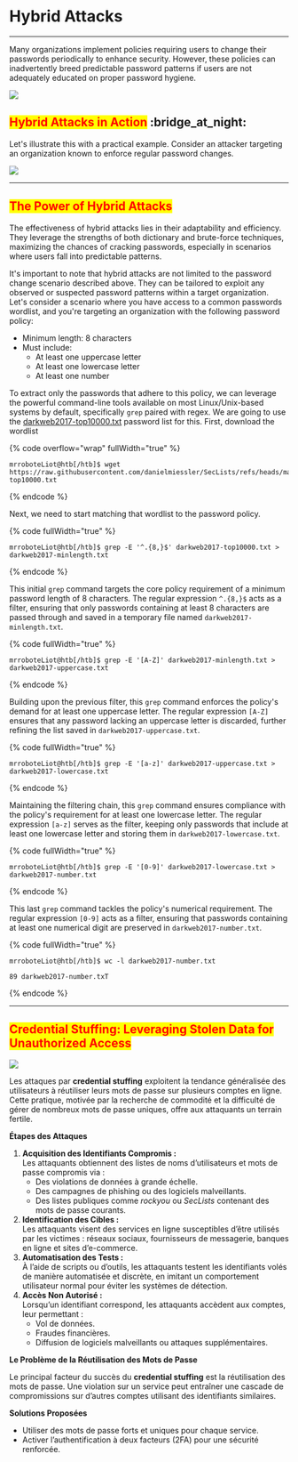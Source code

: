 # Hybrid Attacks

***

Many organizations implement policies requiring users to change their passwords periodically to enhance security. However, these policies can inadvertently breed predictable password patterns if users are not adequately educated on proper password hygiene.

![](https://academy.hackthebox.com/storage/modules/57/2n.png)

## <mark style="color:red;">Hybrid Attacks in Action</mark> :bridge\_at\_night:

Let's illustrate this with a practical example. Consider an attacker targeting an organization known to enforce regular password changes.

![](https://academy.hackthebox.com/storage/modules/57/3n.png)

***

## <mark style="color:red;">The Power of Hybrid Attacks</mark>

The effectiveness of hybrid attacks lies in their adaptability and efficiency. They leverage the strengths of both dictionary and brute-force techniques, maximizing the chances of cracking passwords, especially in scenarios where users fall into predictable patterns.

It's important to note that hybrid attacks are not limited to the password change scenario described above. They can be tailored to exploit any observed or suspected password patterns within a target organization. Let's consider a scenario where you have access to a common passwords wordlist, and you're targeting an organization with the following password policy:

* Minimum length: 8 characters
* Must include:
  * At least one uppercase letter
  * At least one lowercase letter
  * At least one number

To extract only the passwords that adhere to this policy, we can leverage the powerful command-line tools available on most Linux/Unix-based systems by default, specifically `grep` paired with regex. We are going to use the [darkweb2017-top10000.txt](https://github.com/danielmiessler/SecLists/blob/master/Passwords/darkweb2017-top10000.txt) password list for this. First, download the wordlist

{% code overflow="wrap" fullWidth="true" %}
```shell-session
mrroboteLiot@htb[/htb]$ wget https://raw.githubusercontent.com/danielmiessler/SecLists/refs/heads/master/Passwords/darkweb2017-top10000.txt
```
{% endcode %}

Next, we need to start matching that wordlist to the password policy.

{% code fullWidth="true" %}
```shell-session
mrroboteLiot@htb[/htb]$ grep -E '^.{8,}$' darkweb2017-top10000.txt > darkweb2017-minlength.txt
```
{% endcode %}

This initial `grep` command targets the core policy requirement of a minimum password length of 8 characters. The regular expression `^.{8,}$` acts as a filter, ensuring that only passwords containing at least 8 characters are passed through and saved in a temporary file named `darkweb2017-minlength.txt`.

{% code fullWidth="true" %}
```shell-session
mrroboteLiot@htb[/htb]$ grep -E '[A-Z]' darkweb2017-minlength.txt > darkweb2017-uppercase.txt
```
{% endcode %}

Building upon the previous filter, this `grep` command enforces the policy's demand for at least one uppercase letter. The regular expression `[A-Z]` ensures that any password lacking an uppercase letter is discarded, further refining the list saved in `darkweb2017-uppercase.txt`.

{% code fullWidth="true" %}
```shell-session
mrroboteLiot@htb[/htb]$ grep -E '[a-z]' darkweb2017-uppercase.txt > darkweb2017-lowercase.txt
```
{% endcode %}

Maintaining the filtering chain, this `grep` command ensures compliance with the policy's requirement for at least one lowercase letter. The regular expression `[a-z]` serves as the filter, keeping only passwords that include at least one lowercase letter and storing them in `darkweb2017-lowercase.txt`.

{% code fullWidth="true" %}
```shell-session
mrroboteLiot@htb[/htb]$ grep -E '[0-9]' darkweb2017-lowercase.txt > darkweb2017-number.txt
```
{% endcode %}

This last `grep` command tackles the policy's numerical requirement. The regular expression `[0-9]` acts as a filter, ensuring that passwords containing at least one numerical digit are preserved in `darkweb2017-number.txt`.

{% code fullWidth="true" %}
```shell-session
mrroboteLiot@htb[/htb]$ wc -l darkweb2017-number.txt

89 darkweb2017-number.txT
```
{% endcode %}

***

## <mark style="color:red;">Credential Stuffing: Leveraging Stolen Data for Unauthorized Access</mark>

![](https://academy.hackthebox.com/storage/modules/57/5n.png)

Les attaques par **credential stuffing** exploitent la tendance généralisée des utilisateurs à réutiliser leurs mots de passe sur plusieurs comptes en ligne. Cette pratique, motivée par la recherche de commodité et la difficulté de gérer de nombreux mots de passe uniques, offre aux attaquants un terrain fertile.

**Étapes des Attaques**

1. **Acquisition des Identifiants Compromis :**\
   Les attaquants obtiennent des listes de noms d’utilisateurs et mots de passe compromis via :
   * Des violations de données à grande échelle.
   * Des campagnes de phishing ou des logiciels malveillants.
   * Des listes publiques comme _rockyou_ ou _SecLists_ contenant des mots de passe courants.
2. **Identification des Cibles :**\
   Les attaquants visent des services en ligne susceptibles d’être utilisés par les victimes : réseaux sociaux, fournisseurs de messagerie, banques en ligne et sites d’e-commerce.
3. **Automatisation des Tests :**\
   À l’aide de scripts ou d’outils, les attaquants testent les identifiants volés de manière automatisée et discrète, en imitant un comportement utilisateur normal pour éviter les systèmes de détection.
4. **Accès Non Autorisé :**\
   Lorsqu’un identifiant correspond, les attaquants accèdent aux comptes, leur permettant :
   * Vol de données.
   * Fraudes financières.
   * Diffusion de logiciels malveillants ou attaques supplémentaires.

**Le Problème de la Réutilisation des Mots de Passe**

Le principal facteur du succès du **credential stuffing** est la réutilisation des mots de passe. Une violation sur un service peut entraîner une cascade de compromissions sur d’autres comptes utilisant des identifiants similaires.

**Solutions Proposées**

* Utiliser des mots de passe forts et uniques pour chaque service.
* Activer l’authentification à deux facteurs (2FA) pour une sécurité renforcée.
